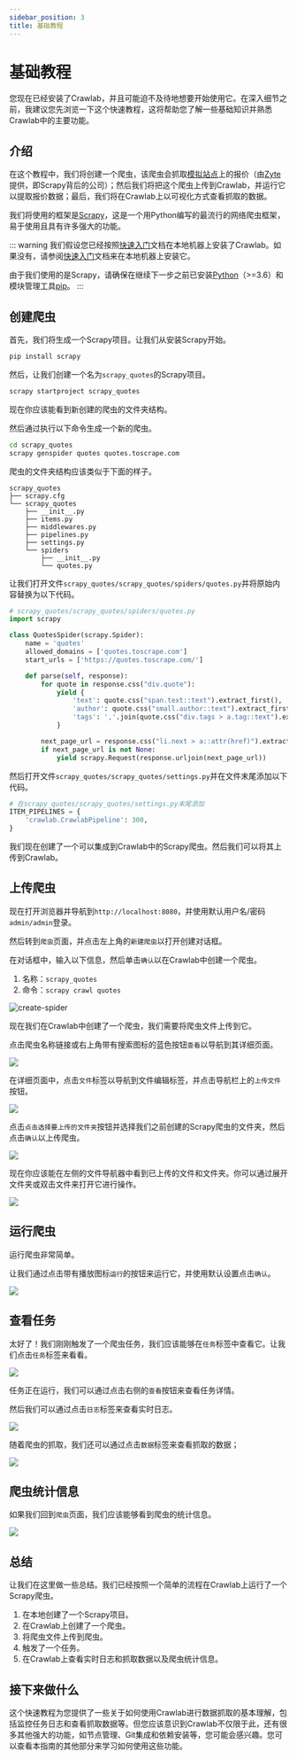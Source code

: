 ```yaml
---
sidebar_position: 3
title: 基础教程
---
```


# 基础教程

您现在已经安装了Crawlab，并且可能迫不及待地想要开始使用它。在深入细节之前，我建议您先浏览一下这个快速教程，这将帮助您了解一些基础知识并熟悉Crawlab中的主要功能。

## 介绍

在这个教程中，我们将创建一个爬虫，该爬虫会抓取[模拟站点](http://quotes.toscrape.com/)上的报价（由[Zyte](https://www.zyte.com/)提供，即Scrapy背后的公司）；然后我们将把这个爬虫上传到Crawlab，并运行它以提取报价数据；最后，我们将在Crawlab上以可视化方式查看抓取的数据。

我们将使用的框架是[Scrapy](https://scrapy.org/)，这是一个用Python编写的最流行的网络爬虫框架，易于使用且具有许多强大的功能。

::: warning
我们假设您已经按照[快速入门](./quick-start.md)文档在本地机器上安装了Crawlab。如果没有，请参阅[快速入门](./quick-start.md)文档来在本地机器上安装它。

由于我们使用的是Scrapy，请确保在继续下一步之前已安装[Python](https://www.python.org/)（>=3.6）和模块管理工具[pip](https://pip.pypa.io/en/stable/installation/)。
:::

## 创建爬虫

首先，我们将生成一个Scrapy项目。让我们从安装Scrapy开始。

```bash
pip install scrapy
```

然后，让我们创建一个名为`scrapy_quotes`的Scrapy项目。

```bash
scrapy startproject scrapy_quotes
```

现在你应该能看到新创建的爬虫的文件夹结构。

然后通过执行以下命令生成一个新的爬虫。

```bash
cd scrapy_quotes
scrapy genspider quotes quotes.toscrape.com
```

爬虫的文件夹结构应该类似于下面的样子。

```
scrapy_quotes
├── scrapy.cfg
└── scrapy_quotes
    ├── __init__.py
    ├── items.py
    ├── middlewares.py
    ├── pipelines.py
    ├── settings.py
    └── spiders
        ├── __init__.py
        └── quotes.py
```

让我们打开文件`scrapy_quotes/scrapy_quotes/spiders/quotes.py`并将原始内容替换为以下代码。

```python
# scrapy_quotes/scrapy_quotes/spiders/quotes.py
import scrapy

class QuotesSpider(scrapy.Spider):
    name = 'quotes'
    allowed_domains = ['quotes.toscrape.com']
    start_urls = ['https://quotes.toscrape.com/']

    def parse(self, response):
        for quote in response.css("div.quote"):
            yield {
                'text': quote.css("span.text::text").extract_first(),
                'author': quote.css("small.author::text").extract_first(),
                'tags': ','.join(quote.css("div.tags > a.tag::text").extract())
            }

        next_page_url = response.css("li.next > a::attr(href)").extract_first()
        if next_page_url is not None:
            yield scrapy.Request(response.urljoin(next_page_url))
```

然后打开文件`scrapy_quotes/scrapy_quotes/settings.py`并在文件末尾添加以下代码。

```python
# 在scrapy_quotes/scrapy_quotes/settings.py末尾添加
ITEM_PIPELINES = {
    'crawlab.CrawlabPipeline': 300,
}
```

我们现在创建了一个可以集成到Crawlab中的Scrapy爬虫。然后我们可以将其上传到Crawlab。

## 上传爬虫

现在打开浏览器并导航到`http://localhost:8080`，并使用默认用户名/密码`admin/admin`登录。

然后转到`爬虫`页面，并点击左上角的`新建爬虫`以打开创建对话框。

在对话框中，输入以下信息，然后单击`确认`以在Crawlab中创建一个爬虫。

1. 名称：`scrapy_quotes`
2. 命令：`scrapy crawl quotes`

![create-spider](/img/guide/quick-tutorial-1.png)

现在我们在Crawlab中创建了一个爬虫，我们需要将爬虫文件上传到它。

点击爬虫名称链接或右上角带有搜索图标的蓝色按钮`查看`以导航到其详细页面。

![](/img/guide/quick-tutorial-2.png)

在详细页面中，点击`文件`标签以导航到文件编辑标签，并点击导航栏上的`上传文件`按钮。

![](/img/guide/quick-tutorial-3.png)

点击`点击选择要上传的文件夹`按钮并选择我们之前创建的Scrapy爬虫的文件夹，然后点击`确认`以上传爬虫。

![](/img/guide/quick-tutorial-4.png)

现在你应该能在左侧的文件导航器中看到已上传的文件和文件夹。你可以通过展开文件夹或双击文件来打开它进行操作。

![](/img/guide/quick-tutorial-5.png)

## 运行爬虫

运行爬虫非常简单。

让我们通过点击带有播放图标`运行`的按钮来运行它，并使用默认设置点击`确认`。

![](/img/guide/quick-tutorial-6.png)

## 查看任务

太好了！我们刚刚触发了一个爬虫任务，我们应该能够在`任务`标签中查看它。让我们点击`任务`标签来看看。

![](/img/guide/quick-tutorial-7.png)

任务正在运行，我们可以通过点击右侧的`查看`按钮来查看任务详情。

然后我们可以通过点击`日志`标签来查看实时日志。

![](/img/guide/quick-tutorial-8.png)

随着爬虫的抓取，我们还可以通过点击`数据`标签来查看抓取的数据；

![](/img/guide/quick-tutorial-9.png)

## 爬虫统计信息

如果我们回到`爬虫`页面，我们应该能够看到爬虫的统计信息。

![](/img/guide/quick-tutorial-10.png)

## 总结

让我们在这里做一些总结。我们已经按照一个简单的流程在Crawlab上运行了一个Scrapy爬虫。

1. 在本地创建了一个Scrapy项目。
2. 在Crawlab上创建了一个爬虫。
3. 将爬虫文件上传到爬虫。
4. 触发了一个任务。
5. 在Crawlab上查看实时日志和抓取数据以及爬虫统计信息。

## 接下来做什么

这个快速教程为您提供了一些关于如何使用Crawlab进行数据抓取的基本理解，包括监控任务日志和查看抓取数据等。但您应该意识到Crawlab不仅限于此，还有很多其他强大的功能，如节点管理、Git集成和依赖安装等，您可能会感兴趣。您可以查看本指南的其他部分来学习如何使用这些功能。